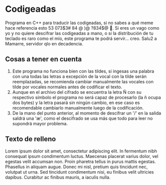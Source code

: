 # Codigeadas
Programa en C++ para traducir las codigeadas, si no sabes a qué meme hace referencia esto 53 073$3# 84 @ )@ ?834$@ 👀. 
Si eres un vago como yo y no quiere descifrar las codigeadas a mano, o si la distribución de tu teclado es raro como el mío, este programa te podrá servir... creo.
Salu2 a Mamarre, servidor qlo en decadencia.

## Cosas a tener en cuenta
1. Este programa no funciona bien con las tildes, si ingesas una palabra con una todas las letras a excepción de la vocal con la tilde serán reemplazadas, se recomienda cambiar manualmente las vocales con tilde por vocales normales antes de codificar el texto.
2. Aunque en el archivo del cifrado se encuentra la letra Ñ con su respectivo símbolo el programa no será capaz de procesarlo (la ñ ocupa dos bytes) y la letra pasará sin ningún cambio, en ese caso es recomendable cambiarlo manualmente luego de la codificación.
3. De la mano del punto anterior, al momento de descifrar un '/' en la salida saldrá una 'æ', como el descifrado se usa más que todo para leer no supondrá mayor problema.

## Texto de relleno
Lorem ipsum dolor sit amet, consectetur adipiscing elit. In fermentum nibh consequat ipsum condimentum luctus. Maecenas placerat varius dolor, vel egestas velit accumsan non. Proin pharetra tellus in purus mattis egestas. Phasellus in aliquam augue. Donec mi nisl, pretium quis tincidunt nec, volutpat ut urna. Sed tincidunt condimentum nisi, eu finibus velit ultricies dapibus. Curabitur ac finibus mauris, a iaculis nulla. 

